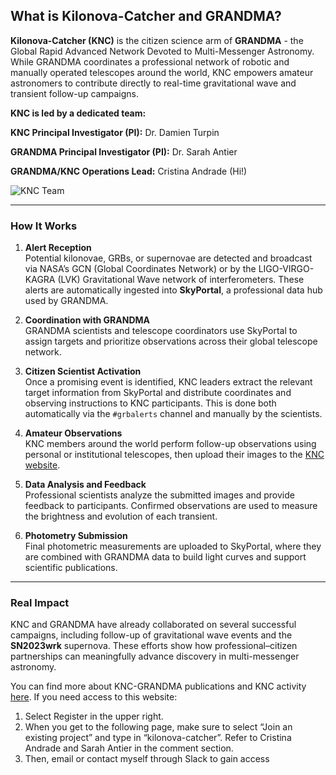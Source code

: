 ## What is Kilonova-Catcher and GRANDMA? 

**Kilonova-Catcher (KNC)** is the citizen science arm of **GRANDMA** - the Global Rapid Advanced Network Devoted to Multi-Messenger Astronomy. While GRANDMA coordinates a professional network of robotic and manually operated telescopes around the world, KNC empowers amateur astronomers to contribute directly to real-time gravitational wave and transient follow-up campaigns.

**KNC is led by a dedicated team:**

**KNC Principal Investigator (PI):** Dr. Damien Turpin

**GRANDMA Principal Investigator (PI):** Dr. Sarah Antier

**GRANDMA/KNC Operations Lead:** Cristina Andrade (Hi!)

![KNC Team](media/knc_team.png)

---

### How It Works

1. **Alert Reception**  
   Potential kilonovae, GRBs, or supernovae are detected and broadcast via NASA’s GCN (Global Coordinates Network) or by the LIGO-VIRGO-KAGRA (LVK) Gravitational Wave network of interferometers. These alerts are automatically ingested into **SkyPortal**, a professional data hub used by GRANDMA.

2. **Coordination with GRANDMA**  
   GRANDMA scientists and telescope coordinators use SkyPortal to assign targets and prioritize observations across their global telescope network.

3. **Citizen Scientist Activation**  
   Once a promising event is identified, KNC leaders extract the relevant target information from SkyPortal and distribute coordinates and observing instructions to KNC participants. This is done both automatically via the `#grbalerts` channel and manually by the scientists.

4. **Amateur Observations**  
   KNC members around the world perform follow-up observations using personal or institutional telescopes, then upload their images to the [KNC website](http://kilonovacatcher.in2p3.fr/).

5. **Data Analysis and Feedback**  
   Professional scientists analyze the submitted images and provide feedback to participants. Confirmed observations are used to measure the brightness and evolution of each transient.

6. **Photometry Submission**  
   Final photometric measurements are uploaded to SkyPortal, where they are combined with GRANDMA data to build light curves and support scientific publications.

---

### Real Impact

KNC and GRANDMA have already collaborated on several successful campaigns, including follow-up of gravitational wave events and the **SN2023wrk** supernova. These efforts show how professional–citizen partnerships can meaningfully advance discovery in multi-messenger astronomy.

You can find more about KNC-GRANDMA publications and KNC activity [here](https://forge.in2p3.fr/projects/kilonova-catcher/wiki). 
If you need access to this website: 
1. Select Register in the upper right. 
2. When you get to the following page, make sure to select “Join an existing project” and type in “kilonova-catcher”. Refer to Cristina Andrade and Sarah Antier in the comment section.
3. Then, email or contact myself through Slack to gain access

